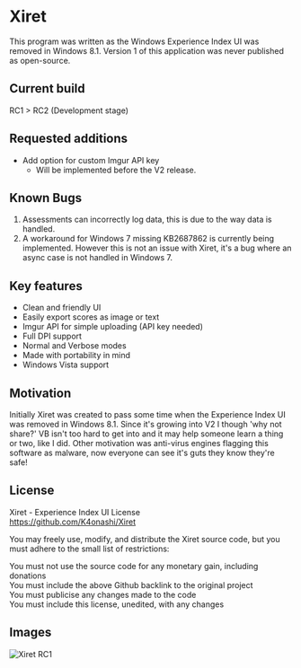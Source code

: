 # Xiret
This program was written as the Windows Experience Index UI was removed in Windows 8.1. Version 1 of this application was never published as open-source.

## Current build
RC1 > RC2 (Development stage)

## Requested additions  
 - Add option for custom Imgur API key
   - Will be implemented before the V2 release.

## Known Bugs
1. Assessments can incorrectly log data, this is due to the way data is handled.  
2. A workaround for Windows 7 missing KB2687862 is currently being implemented. However this is not an issue with Xiret, it's a bug where an async case is not handled in Windows 7.

## Key features
 - Clean and friendly UI
 - Easily export scores as image or text
 - Imgur API for simple uploading (API key needed)
 - Full DPI support
 - Normal and Verbose modes
 - Made with portability in mind
 - Windows Vista support
 
## Motivation
Initially Xiret was created to pass some time when the Experience Index UI was removed in Windows 8.1. Since it's growing into V2 I
though 'why not share?' VB isn't too hard to get into and it may help someone learn a thing or two, like I did. Other motivation was anti-virus engines flagging this software as malware, now everyone can see it's guts they know they're safe!
 
## License
Xiret - Experience Index UI License  
https://github.com/K4onashi/Xiret

You may freely use, modify, and distribute the Xiret source code, but you must adhere to the small list of restrictions:

You must not use the source code for any monetary gain, including donations  
You must include the above Github backlink to the original project  
You must publicise any changes made to the code  
You must include this license, unedited, with any changes  

## Images

![Xiret RC1](https://bitmight.uk/software/xiret/resources/images/xiretrc1.png)


